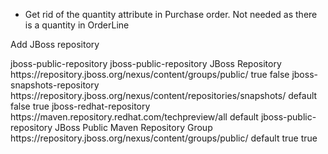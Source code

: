 * Get rid of the quantity attribute in Purchase order. Not needed as there is a quantity in OrderLine

Add JBoss repository

<profile>
         <id>jboss-public-repository</id>
         <repositories>
            <repository>
               <id>jboss-public-repository</id>
               <name>JBoss Repository</name>
               <url>https://repository.jboss.org/nexus/content/groups/public/</url>
               <releases>
                  <enabled>true</enabled>
               </releases>
               <snapshots>
                  <enabled>false</enabled>
               </snapshots>
            </repository>
            <repository>
               <id>jboss-snapshots-repository</id>
               <url>https://repository.jboss.org/nexus/content/repositories/snapshots/</url>
               <layout>default</layout>
               <releases>
                  <enabled>false</enabled>
               </releases>
               <snapshots>
                  <enabled>true</enabled>
               </snapshots>
            </repository>
            <repository>
               <id>jboss-redhat-repository</id>
               <url>https://maven.repository.redhat.com/techpreview/all</url>
               <layout>default</layout>
            </repository>
         </repositories>
         <pluginRepositories>
            <pluginRepository>
               <id>jboss-public-repository</id>
               <name>JBoss Public Maven Repository Group</name>
               <url>https://repository.jboss.org/nexus/content/groups/public/</url>
               <layout>default</layout>
               <releases>
                  <enabled>true</enabled>
               </releases>
               <snapshots>
                  <enabled>true</enabled>
               </snapshots>
            </pluginRepository>
         </pluginRepositories>
      </profile>
